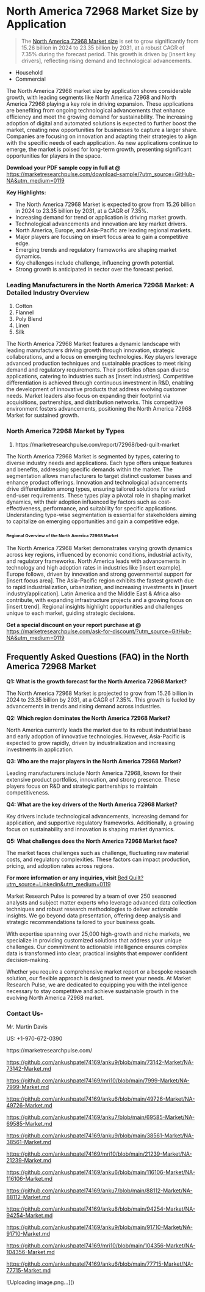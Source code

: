 <h1>North America 72968 Market&nbsp;Size by Application</h1><blockquote><p>The <a href="https://marketresearchpulse.com/download-sample/?utm_source=GitHub-NA&amp;utm_medium=0119">North America 72968 Market size</a> is set to grow significantly from 15.26 billion in 2024 to 23.35 billion by 2031, at a robust CAGR of 7.35% during the forecast period. This growth is driven by [insert key drivers], reflecting rising demand and technological advancements.</p></blockquote><ul><li>Household<li> Commercial</li></ul><p>The North America 72968 market size by application shows considerable growth, with leading segments like North America 72968 and North America 72968 playing a key role in driving expansion. These applications are benefiting from ongoing technological advancements that enhance efficiency and meet the growing demand for sustainability. The increasing adoption of digital and automated solutions is expected to further boost the market, creating new opportunities for businesses to capture a larger share. Companies are focusing on innovation and adapting their strategies to align with the specific needs of each application. As new applications continue to emerge, the market is poised for long-term growth, presenting significant opportunities for players in the space.</p><p><strong>Download your PDF sample copy in full at @ </strong><a href="https://marketresearchpulse.com/download-sample/?utm_source=GitHub-NA&amp;utm_medium=0119">https://marketresearchpulse.com/download-sample/?utm_source=GitHub-NA&amp;utm_medium=0119</a></p><p><strong>Key Highlights: </strong></p><ul><li>The North America 72968 Market is expected to grow from 15.26 billion in 2024 to 23.35 billion by 2031, at a CAGR of 7.35%.</li><li>Increasing demand for trend or application is driving market growth.</li><li>Technological advancements and innovation are key market drivers.</li><li>North America, Europe, and Asia-Pacific are leading regional markets.</li><li>Major players are focusing on insert focus area to gain a competitive edge.</li><li>Emerging trends and regulatory frameworks are shaping market dynamics.</li><li>Key challenges include challenge, influencing growth potential.</li><li>Strong growth is anticipated in sector over the forecast period.</li></ul><h3>Leading Manufacturers in the North America 72968 Market: A Detailed Industry Overview</h3><ol><li>Cotton<li> Flannel<li> Poly Blend<li> Linen<li> Silk</li></ol><div class="flex max-w-full flex-col flex-grow"><div class="min-h-8 text-message flex w-full flex-col items-end gap-2 whitespace-normal break-words [.text-message+&amp;]:mt-5" dir="auto" data-message-author-role="assistant" data-message-id="fd8432e4-4910-450d-b182-61b7bfb0a01f" data-message-model-slug="gpt-4o"><div class="flex w-full flex-col gap-1 empty:hidden first:pt-[3px]"><div class="markdown prose w-full break-words dark:prose-invert light"><p>The North America 72968 Market features a dynamic landscape with leading manufacturers driving growth through innovation, strategic collaborations, and a focus on emerging technologies. Key players leverage advanced production techniques and sustainable practices to meet rising demand and regulatory requirements. Their portfolios often span diverse applications, catering to industries such as [insert industries]. Competitive differentiation is achieved through continuous investment in R&amp;D, enabling the development of innovative products that address evolving customer needs. Market leaders also focus on expanding their footprint via acquisitions, partnerships, and distribution networks. This competitive environment fosters advancements, positioning the North America 72968 Market for sustained growth.</p></div></div></div></div><h3>North America 72968 Market by Types</h3><ol><li>https://marketresearchpulse.com/report/72968/bed-quilt-market</li></ol><div class="flex max-w-full flex-col flex-grow"><div class="min-h-8 text-message flex w-full flex-col items-end gap-2 whitespace-normal break-words [.text-message+&amp;]:mt-5" dir="auto" data-message-author-role="assistant" data-message-id="084470be-0bb7-4664-bddf-5156b4f41249" data-message-model-slug="gpt-4o-mini"><div class="flex w-full flex-col gap-1 empty:hidden first:pt-[3px]"><div class="markdown prose w-full break-words dark:prose-invert light"><p>The North America 72968 Market is segmented by types, catering to diverse industry needs and applications. Each type offers unique features and benefits, addressing specific demands within the market. The segmentation allows manufacturers to target distinct customer bases and enhance product offerings. Innovation and technological advancements drive differentiation among types, ensuring tailored solutions for varied end-user requirements. These types play a pivotal role in shaping market dynamics, with their adoption influenced by factors such as cost-effectiveness, performance, and suitability for specific applications. Understanding type-wise segmentation is essential for stakeholders aiming to capitalize on emerging opportunities and gain a competitive edge.</p></div></div></div></div><h3><span style="font-size: 11px;">Regional Overview of the North America 72968 Market</span></h3><div class="flex max-w-full flex-col flex-grow"><div class="min-h-8 text-message flex w-full flex-col items-end gap-2 whitespace-normal break-words [.text-message+&amp;]:mt-5" dir="auto" data-message-author-role="assistant" data-message-id="e9038762-ce64-4e30-91c9-9bd413514231" data-message-model-slug="gpt-4o-mini"><div class="flex w-full flex-col gap-1 empty:hidden first:pt-[3px]"><div class="markdown prose w-full break-words dark:prose-invert light"><p>The North America 72968 Market demonstrates varying growth dynamics across key regions, influenced by economic conditions, industrial activity, and regulatory frameworks. North America leads with advancements in technology and high adoption rates in industries like [insert example]. Europe follows, driven by innovation and strong governmental support for [insert focus area]. The Asia-Pacific region exhibits the fastest growth due to rapid industrialization, urbanization, and increasing investments in [insert industry/application]. Latin America and the Middle East &amp; Africa also contribute, with expanding infrastructure projects and a growing focus on [insert trend]. Regional insights highlight opportunities and challenges unique to each market, guiding strategic decisions.</p></div></div></div></div><p><strong>Get a special discount on your report purchase at @ </strong><a href="https://marketresearchpulse.com/ask-for-discount/?utm_source=GitHub-NA&amp;utm_medium=0119">https://marketresearchpulse.com/ask-for-discount/?utm_source=GitHub-NA&amp;utm_medium=0119</a></p><h2>Frequently Asked Questions (FAQ) in the North America 72968 Market</h2><p><strong>Q1: What is the growth forecast for the North America 72968 Market?</strong></p><p>The North America 72968 Market is projected to grow from 15.26 billion in 2024 to 23.35 billion by 2031, at a CAGR of 7.35%. This growth is fueled by advancements in trends and rising demand across industries.</p><p><strong>Q2: Which region dominates the North America 72968 Market?</strong></p><p>North America currently leads the market due to its robust industrial base and early adoption of innovative technologies. However, Asia-Pacific is expected to grow rapidly, driven by industrialization and increasing investments in application.</p><p><strong>Q3: Who are the major players in the North America 72968 Market?</strong></p><p>Leading manufacturers include North America 72968, known for their extensive product portfolios, innovation, and strong presence. These players focus on R&amp;D and strategic partnerships to maintain competitiveness.</p><p><strong>Q4: What are the key drivers of the North America 72968 Market?</strong></p><p>Key drivers include technological advancements, increasing demand for application, and supportive regulatory frameworks. Additionally, a growing focus on sustainability and innovation is shaping market dynamics.</p><p><strong>Q5: What challenges does the North America 72968 Market face?</strong></p><p>The market faces challenges such as challenge, fluctuating raw material costs, and regulatory complexities. These factors can impact production, pricing, and adoption rates across regions.</p><p><strong>For more information or any inquiries, visit&nbsp;</strong><a href="Bed Quilt?utm_source=Linkedin&utm_medium=0119">Bed Quilt?utm_source=Linkedin&utm_medium=0119</a></p><p>Market Research Pulse is powered by a team of over 250 seasoned analysts and subject matter experts who leverage advanced data collection techniques and robust research methodologies to deliver actionable insights. We go beyond data presentation, offering deep analysis and strategic recommendations tailored to your business goals.</p><p>With expertise spanning over 25,000 high-growth and niche markets, we specialize in providing customized solutions that address your unique challenges. Our commitment to actionable intelligence ensures complex data is transformed into clear, practical insights that empower confident decision-making.</p><p>Whether you require a comprehensive market report or a bespoke research solution, our flexible approach is designed to meet your needs. At Market Research Pulse, we are dedicated to equipping you with the intelligence necessary to stay competitive and achieve sustainable growth in the evolving North America 72968 market.</p><h3><strong>Contact Us-</strong></h3><p>Mr. Martin Davis</p><p>US: +1-970-672-0390</p><p>https://marketresearchpulse.com/</p><p><a href="https://github.com/ankushpatel74169/anku9/blob/main/73142-Market/NA-73142-Market.md">https://github.com/ankushpatel74169/anku9/blob/main/73142-Market/NA-73142-Market.md</a></p><p><a href="https://github.com/ankushpatel74169/mri10/blob/main/7999-Market/NA-7999-Market.md">https://github.com/ankushpatel74169/mri10/blob/main/7999-Market/NA-7999-Market.md</a></p><p><a href="https://github.com/ankushpatel74169/anku6/blob/main/49726-Market/NA-49726-Market.md">https://github.com/ankushpatel74169/anku6/blob/main/49726-Market/NA-49726-Market.md</a></p><p><a href="https://github.com/ankushpatel74169/anku7/blob/main/69585-Market/NA-69585-Market.md">https://github.com/ankushpatel74169/anku7/blob/main/69585-Market/NA-69585-Market.md</a></p><p><a href="https://github.com/ankushpatel74169/anku9/blob/main/38561-Market/NA-38561-Market.md">https://github.com/ankushpatel74169/anku9/blob/main/38561-Market/NA-38561-Market.md</a></p><p><a href="https://github.com/ankushpatel74169/mri10/blob/main/21239-Market/NA-21239-Market.md">https://github.com/ankushpatel74169/mri10/blob/main/21239-Market/NA-21239-Market.md</a></p><p><a href="https://github.com/ankushpatel74169/anku6/blob/main/116106-Market/NA-116106-Market.md">https://github.com/ankushpatel74169/anku6/blob/main/116106-Market/NA-116106-Market.md</a></p><p><a href="https://github.com/ankushpatel74169/anku7/blob/main/88112-Market/NA-88112-Market.md">https://github.com/ankushpatel74169/anku7/blob/main/88112-Market/NA-88112-Market.md</a></p><p><a href="https://github.com/ankushpatel74169/anku8/blob/main/94254-Market/NA-94254-Market.md">https://github.com/ankushpatel74169/anku8/blob/main/94254-Market/NA-94254-Market.md</a></p><p><a href="https://github.com/ankushpatel74169/anku9/blob/main/91710-Market/NA-91710-Market.md">https://github.com/ankushpatel74169/anku9/blob/main/91710-Market/NA-91710-Market.md</a></p><p><a href="https://github.com/ankushpatel74169/mri10/blob/main/104356-Market/NA-104356-Market.md">https://github.com/ankushpatel74169/mri10/blob/main/104356-Market/NA-104356-Market.md</a></p><p><a href="https://github.com/ankushpatel74169/anku6/blob/main/77715-Market/NA-77715-Market.md">https://github.com/ankushpatel74169/anku6/blob/main/77715-Market/NA-77715-Market.md</a></p>
![Uploading image.png…]()
